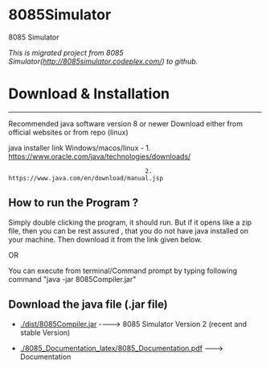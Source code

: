 # 8085Simulator
8085 Simulator 

*This is migrated project from 8085 Simulator(http://8085simulator.codeplex.com/) to github.*

# Download & Installation 
-------------------------
Recommended java software version 8 or newer
Download either from official websites or from repo (linux)

java installer link Windows/macos/linux - 1. https://www.oracle.com/java/technologies/downloads/
                                           
                                          2. https://www.java.com/en/download/manual.jsp



How to run the Program ?
------------------------
Simply double clicking the program, it should run. 
But if it opens like a zip file, then you can be rest assured , that you do not have java installed on your machine.
Then download it from the link given below.

OR

You can execute from terminal/Command prompt by typing following command "java -jar 8085Compiler.jar"


Download the java file (.jar file)
--------------------------------------
* [./dist/8085Compiler.jar](https://github.com/jm61288/8085Simulator/raw/master/dist/8085Compiler.jar) ----> 8085 Simulator Version 2 (recent and stable Version)

* [./8085_Documentation_latex/8085_Documentation.pdf](https://github.com/jm61288/8085Simulator/raw/master/8085_Documentation_latex/8085_Documentation.pdf) ---> Documentation
